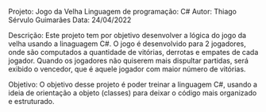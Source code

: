 Projeto: Jogo da Velha
Linguagem de programação: C#
Autor: Thiago Sérvulo Guimarães
Data: 24/04/2022

Descrição:
Este projeto tem por objetivo desenvolver a lógica do jogo da velha usando a linaguagem C#.
O jogo é desenvolvido para 2 jogadores, onde são computados a quantidade de vitórias, derrotas e empates de cada jogador.
Quando os jogadores não quiserem mais dispultar partidas, será exibido o vencedor, que é aquele jogador com maior número de vitórias.

Objetivo:
O objetivo desse projeto é poder treinar a linguagem C#, usando a ideia de orientação a objeto (classes) para deixar o código mais organizado e estruturado.
